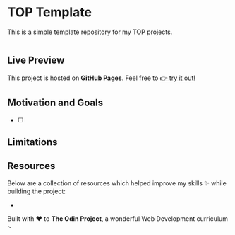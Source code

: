 # TOP Template

This is a simple template repository for my TOP projects.

![]()

## Live Preview

This project is hosted on **GitHub Pages**. Feel free to [:point_right: try it out]()!

## Motivation and Goals

- [ ]

## Limitations

## Resources

Below are a collection of resources which helped improve my skills :sparkles: while building the project:

-

Built with :heart: to **The Odin Project**, a wonderful Web Development curriculum ~
